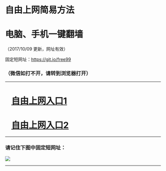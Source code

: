 ﻿# 自由上网简易方法

# 电脑、手机一键翻墙

（2017/10/09 更新，网址有效）

固定短网址：https://git.io/free99

### （微信如打不开，请转到浏览器打开）


***





# &nbsp;&nbsp; <a href="http://ft8876160.fwq-tz-1001.info/fwqtz01.html?t=100900118582 " target="_blank">自由上网入口1</a>
# &nbsp;&nbsp; <a href="http://ft29613164.fwq-tz-1002.info/fwqtz02.html?t=10090014420 " target="_blank">自由上网入口2</a>
***

### 请记住下图中固定短网址：

<img src="https://s3-us-west-2.amazonaws.com/fwq-1001/yjfq-20170905okok.png" /> 


***

